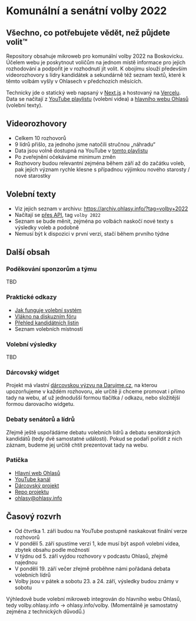 # Komunální a senátní volby 2022

## Všechno, co potřebujete vědět, než půjdete volit™

Repository obsahuje mikroweb pro komunální volby 2022 na Boskovicku. Účelem webu je poskytnout voličům na jednom místě informace pro jejich rozhodování a podpořit je v rozhodnutí jít volit. K obojímu slouží především videorozhovory s lídry kandidátek a sekundárně též seznam textů, které k těmto volbám vyšly v Ohlasech v předchozích měsících.

Technicky jde o statický web napsaný v [Next.js](https://nextjs.org) a hostovaný na [Vercelu](https://vercel.com/). Data se načítají z [YouTube playlistu](https://www.youtube.com/playlist?list=PLPvYKKWRSI7nAl7usr46TbUZ1_3lNyxnI) (volební videa) a [hlavního webu Ohlasů](https://ohlasy.info) (volební texty).

## Videorozhovory

* Celkem 10 rozhovorů
* 9 lídrů přišlo, za jednoho jsme natočili stručnou „náhradu“
* Data jsou volně dostupná na YouTube v [tomto playlistu](https://www.youtube.com/playlist?list=PLPvYKKWRSI7nAl7usr46TbUZ1_3lNyxnI)
* Po zveřejnění očekáváme minimum změn
* Rozhovory budou relevantní zejména během září až do začátku voleb, pak jejich význam rychle klesne s případnou výjimkou nového starosty / nové starostky

## Volební texty

* Viz jejich seznam v archivu: https://archiv.ohlasy.info/?tag=volby+2022
* Načítají se [přes API](https://ohlasy.info/assets/articles.js), tag `volby 2022`
* Seznam se bude měnit, zejména po volbách naskočí nové texty s výsledky voleb a podobně
* Nemusí být k dispozici v první verzi, stačí během prvního týdne

## Další obsah

### Poděkování sponzorům a týmu

TBD

### Praktické odkazy

* [Jak funguje volební systém](https://ohlasy.info/clanky/2018/09/krizkovani.html)
* [Vlákno na diskuzním fóru](https://forum.ohlasy.info/t/komunalni-a-senatni-volby-2022/498)
* [Přehled kandidátních listin](https://volby.cz/pls/kv2022/kv2211?xjazyk=CZ&xid=1&xv=12&xdz=2&xnumnuts=6201&xobec=581372)
* Seznam volebních místností

### Volební výsledky

TBD

### Dárcovský widget

Projekt má vlastní [dárcovskou výzvu na Darujme.cz](https://ohlasy.info/rozhovory), na kterou upozorňujeme v každém rozhovoru, ale určitě ji chceme promovat i přímo tady na webu, ať už jednodušší formou tlačítka / odkazu, nebo složitější formou darovacího widgetu.

### Debaty senátorů a lídrů

Zřejmě ještě uspořádáme debatu volebních lídrů a debatu senátorských kandidátů (tedy dvě samostatné události). Pokud se podaří pořídit z nich záznam, budeme jej určitě chtít prezentovat tady na webu.

### Patička

* [Hlavní web Ohlasů](https://ohlasy.info)
* [YouTube kanál](http://youtube.com/channel/UCylOefq0Efb-A452MlTuejw)
* [Dárcovský projekt](http://ohlasy.info/darujme)
* [Repo projektu](https://github.com/Ohlasy/volby)
* ohlasy@ohlasy.info

## Časový rozvrh

* Od čtvrtka 1. září budou na YouTube postupně naskakovat finální verze rozhovorů
* V pondělí 5. září spustíme verzi 1, kde musí být aspoň volební videa, zbytek obsahu podle možností
* V týdnu od 5. září vyjdou rozhovory v podcastu Ohlasů, zřejmě najednou
* V pondělí 19. září večer zřejmě proběhne námi pořádaná debata volebních lídrů
* Volby jsou v pátek a sobotu 23. a 24. září, výsledky budou známy v sobotu

Výhledově bude volební mikroweb integrován do hlavního webu Ohlasů, tedy volby.ohlasy.info → ohlasy.info/volby. (Momentálně je samostatný zejména z technických důvodů.)